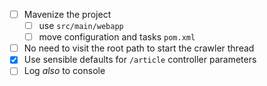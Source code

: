 - [ ] Mavenize the project
  - [ ] use `src/main/webapp`
  - [ ] move configuration and tasks `pom.xml`
- [ ] No need to visit the root path to start the crawler thread
- [X] Use sensible defaults for `/article` controller parameters
- [ ] Log _also_ to console
